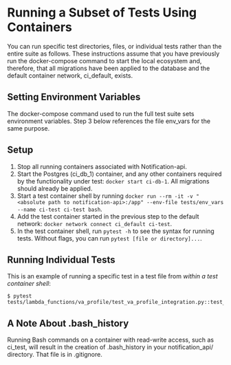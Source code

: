 # Running a Subset of Tests Using Containers

You can run specific test directories, files, or individual tests rather than the entire suite as follows.  These instructions assume that you have previously run the docker-compose command to start the local ecosystem and, therefore, that all migrations have been applied to the database and the default container network, ci_default, exists.

## Setting Environment Variables

The docker-compose command used to run the full test suite sets environment variables.  Step 3 below references the file env_vars for the same purpose.

## Setup

1. Stop all running containers associated with Notification-api.
2. Start the Postgres (ci_db_1) container, and any other containers required by the functionality under test: `docker start ci-db-1`.  All migrations should already be applied.
3. Start a test container shell by running `docker run --rm -it -v "<absolute path to notification-api>:/app" --env-file tests/env_vars --name ci-test ci-test bash`.
4. Add the test container started in the previous step to the default network: `docker network connect ci_default ci-test`.
5. In the test container shell, run `pytest -h` to see the syntax for running tests.  Without flags, you can run `pytest [file or directory]...`.

## Running Individual Tests

This is an example of running a specific test in a test file from *within a test container shell*:

```
$ pytest tests/lambda_functions/va_profile/test_va_profile_integration.py::test_va_profile_cache_exists
```

## A Note About .bash_history

Running Bash commands on a container with read-write access, such as ci_test, will result in the creation of .bash_history in your notification_api/ directory.  That file is in .gitignore.
